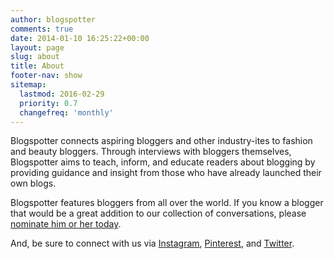 ```yaml
---
author: blogspotter
comments: true
date: 2014-01-10 16:25:22+00:00
layout: page
slug: about
title: About
footer-nav: show
sitemap:
  lastmod: 2016-02-29
  priority: 0.7
  changefreq: 'monthly'
---
```


Blogspotter connects aspiring bloggers and other industry-ites to fashion and beauty bloggers. Through interviews with bloggers themselves, Blogspotter aims to teach, inform, and educate readers about blogging by providing guidance and insight from those who have already launched their own blogs.

Blogspotter features bloggers from all over the world. If you know a blogger that would be a great addition to our collection of conversations, please [nominate him or her today](http://blogspotter.co/nominate/).

And, be sure to connect with us via [Instagram](http://instagram.com/blogspotterco), [Pinterest](http://pinterest.com/blogspotter), and [Twitter](http://twitter.com/blogspotterco).
